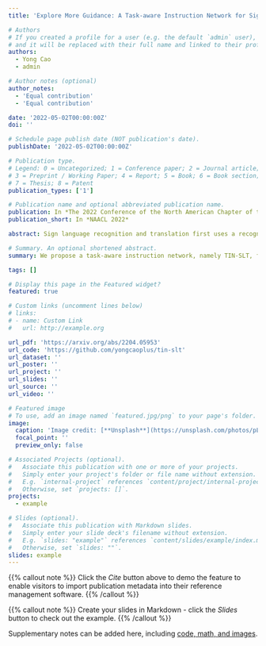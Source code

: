 ```yaml
---
title: 'Explore More Guidance: A Task-aware Instruction Network for Sign Language Translation Enhanced with Data Augmentation'

# Authors
# If you created a profile for a user (e.g. the default `admin` user), write the username (folder name) here
# and it will be replaced with their full name and linked to their profile.
authors:
  - Yong Cao
  - admin

# Author notes (optional)
author_notes:
  - 'Equal contribution'
  - 'Equal contribution'

date: '2022-05-02T00:00:00Z'
doi: ''

# Schedule page publish date (NOT publication's date).
publishDate: '2022-05-02T00:00:00Z'

# Publication type.
# Legend: 0 = Uncategorized; 1 = Conference paper; 2 = Journal article;
# 3 = Preprint / Working Paper; 4 = Report; 5 = Book; 6 = Book section;
# 7 = Thesis; 8 = Patent
publication_types: ['1']

# Publication name and optional abbreviated publication name.
publication: In *The 2022 Conference of the North American Chapter of the Association for Computational Linguistics*
publication_short: In *NAACL 2022*

abstract: Sign language recognition and translation first uses a recognition module to generate glosses from sign language videos and then employs a translation module to translate glosses into spoken sentences. Most existing works focus on the recognition step, while paying less attention to sign language translation. In this work, we propose a task-aware instruction network, namely TIN-SLT, for sign language translation, by introducing the instruction module and the learning-based feature fuse strategy into a Transformer network.

# Summary. An optional shortened abstract.
summary: We propose a task-aware instruction network, namely TIN-SLT, for sign language translation, by introducing the instruction module and the learning-based feature fuse strategy into a Transformer network.

tags: []

# Display this page in the Featured widget?
featured: true

# Custom links (uncomment lines below)
# links:
# - name: Custom Link
#   url: http://example.org

url_pdf: 'https://arxiv.org/abs/2204.05953'
url_code: 'https://github.com/yongcaoplus/tin-slt'
url_dataset: ''
url_poster: ''
url_project: ''
url_slides: ''
url_source: ''
url_video: ''

# Featured image
# To use, add an image named `featured.jpg/png` to your page's folder.
image:
  caption: 'Image credit: [**Unsplash**](https://unsplash.com/photos/pLCdAaMFLTE)'
  focal_point: ''
  preview_only: false

# Associated Projects (optional).
#   Associate this publication with one or more of your projects.
#   Simply enter your project's folder or file name without extension.
#   E.g. `internal-project` references `content/project/internal-project/index.md`.
#   Otherwise, set `projects: []`.
projects:
  - example

# Slides (optional).
#   Associate this publication with Markdown slides.
#   Simply enter your slide deck's filename without extension.
#   E.g. `slides: "example"` references `content/slides/example/index.md`.
#   Otherwise, set `slides: ""`.
slides: example
---
```


{{% callout note %}}
Click the _Cite_ button above to demo the feature to enable visitors to import publication metadata into their reference management software.
{{% /callout %}}

{{% callout note %}}
Create your slides in Markdown - click the _Slides_ button to check out the example.
{{% /callout %}}

Supplementary notes can be added here, including [code, math, and images](https://wowchemy.com/docs/writing-markdown-latex/).
